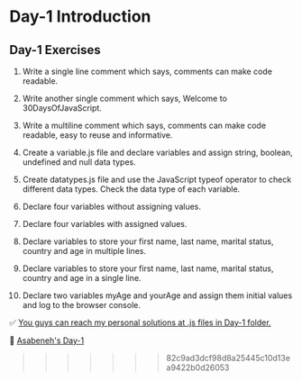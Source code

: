 <h1>Day-1 Introduction</h1>

<h2>Day-1 Exercises</h2>

1. Write a single line comment which says, comments can make code readable.

2. Write another single comment which says, Welcome to 30DaysOfJavaScript.

3. Write a multiline comment which says, comments can make code readable, easy to reuse and informative.

4. Create a variable.js file and declare variables and assign string, boolean, undefined and null data types.

5. Create datatypes.js file and use the JavaScript typeof operator to check different data types. Check the data type of each variable.

6. Declare four variables without assigning values.

7. Declare four variables with assigned values.

8. Declare variables to store your first name, last name, marital status, country and age in multiple lines.

9. Declare variables to store your first name, last name, marital status, country and age in a single line.

10. Declare two variables myAge and yourAge and assign them initial values and log to the browser console.

✅ [You guys can reach my personal solutions at .js files in Day-1 folder.](https://github.com/senocakburak/30-Days-Of-JS-Exercises/tree/main/Day-1)

🔗 [Asabeneh's Day-1](https://github.com/Asabeneh/30-Days-Of-JavaScript/blob/master/readMe.md#-day-1)

> > > > > > > 82c9ad3dcf98d8a25445c10d13ea9422b0d26053
